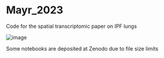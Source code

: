 # Mayr_2023
Code for the spatial transcriptomic paper on IPF lungs

![image](https://github.com/christophhmayr/2023_Mayr/assets/58946604/9115aff0-d2bf-4211-8dd2-237f94383c34)

Some notebooks are deposited at Zenodo due to file size limits
